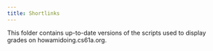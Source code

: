 ```yaml
---
title: Shortlinks
---
```


This folder contains up-to-date versions of the scripts used to display grades on howamidoing.cs61a.org.
